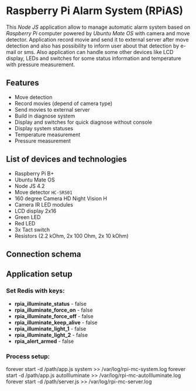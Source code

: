# Raspberry Pi Alarm System (RPiAS)
This _Node JS_ application allow to manage automatic alarm system based on _Raspberry Pi_
computer powered by _Ubuntu Mate OS_ with camera and move detector. Application
record movie and send it to external server after move detection and also has
possibility to inform user about that detection by e-mail or sms. Also application
can handle some other devices like LCD display, LEDs and switches for some status
information and temperature with pressure measurement.

## Features
- Move detection
- Record movies (depend of camera type)
- Send movies to external server
- Build in diagnose system
- Display and switches for quick diagnose without console
- Display system statuses
- Temperature measurement
- Pressure measurement

## List of devices and technologies
- Raspberry Pi B+
- Ubuntu Mate OS
- Node JS 4.2
- Move detector `HC-SR501`
- 160 degree Camera HD Night Vision H
- Camera IR LED modules
- LCD display 2x16
- Green LED
- Red LED
- 3x Tact switch
- Resistors (2.2 kOhm, 2x 100 Ohm, 2x 10 kOhm)

## Connection schema

## Application setup

### Set Redis with keys:

- **rpia_illuminate_status** - false
- **rpia_illuminate_force_on** - false
- **rpia_illuminate_force_off** - false
- **rpia_illuminate_keep_alive** - false
- **rpia_illuminate_light_1** - false
- **rpia_illuminate_light_2** - false
- **rpia_alert_armed** - false

### Process setup:
forever start -d /path/app.js system >> /var/log/rpi-mc-system.log
forever start -d /path/app.js autoIlluminate >> /var/log/rpi-mc-autoIlluminate.log
forever start -d /path/server.js >> /var/log/rpi-mc-server.log
